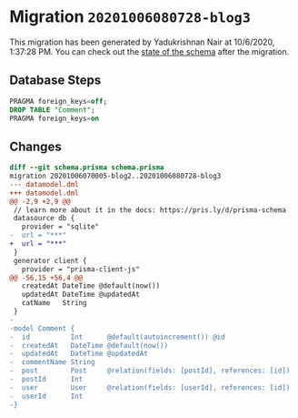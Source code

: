 # Migration `20201006080728-blog3`

This migration has been generated by Yadukrishnan Nair at 10/6/2020, 1:37:28 PM.
You can check out the [state of the schema](./schema.prisma) after the migration.

## Database Steps

```sql
PRAGMA foreign_keys=off;
DROP TABLE "Comment";
PRAGMA foreign_keys=on
```

## Changes

```diff
diff --git schema.prisma schema.prisma
migration 20201006070005-blog2..20201006080728-blog3
--- datamodel.dml
+++ datamodel.dml
@@ -2,9 +2,9 @@
 // learn more about it in the docs: https://pris.ly/d/prisma-schema
 datasource db {
   provider = "sqlite"
-  url = "***"
+  url = "***"
 }
 generator client {
   provider = "prisma-client-js"
@@ -56,15 +56,4 @@
   createdAt DateTime @default(now())
   updatedAt DateTime @updatedAt
   catName   String   
 }
-
-model Comment {
-  id          Int      @default(autoincrement()) @id
-  createdAt   DateTime @default(now())
-  updatedAt   DateTime @updatedAt
-  commentName String   
-  post        Post     @relation(fields: [postId], references: [id])
-  postId      Int      
-  user        User     @relation(fields: [userId], references: [id])
-  userId      Int      
-}
```


